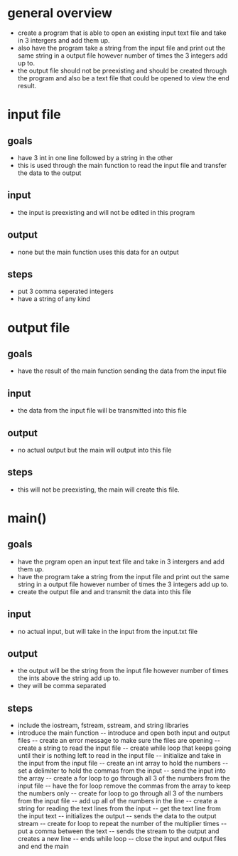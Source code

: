 # general overview
- create a program that is able to open an existing input text file and take in 3 intergers and add them up. 
- also have the program take a string from the input file and print out the same string in a output file however number of times the 3 integers add up to.
- the output file should not be preexisting and should be created through the program and also be a text file that could be opened to view the end result.

# input file
## goals
- have 3 int in one line followed by a string in the other
- this is used through the main function to read the input file and transfer the data to the output
## input
- the input is preexisting and will not be edited in this program
## output
- none but the main function uses this data for an output
## steps
- put 3 comma seperated integers
- have a string of any kind

# output file
## goals
- have the result of the main function sending the data from the input file
## input
- the data from the input file will be transmitted into this file
## output
- no actual output but the main will output into this file
## steps
- this will not be preexisting, the main will create this file.

# main()
## goals
- have the prgram open an input text file and take in 3 intergers and add them up. 
-  have the program take a string from the input file and print out the same string in a output file however number of times the 3 integers add up to.
- create the output file and and transmit the data into this file 
## input
- no actual input, but will take in the input from the input.txt file
## output
- the output will be the string from the input file however number of times the ints above the string add up to.
- they will be comma separated
## steps
- include the iostream, fstream, sstream, and string libraries
- introduce the main function
-- introduce and open both input and output files
-- create an error message to make sure the files are opening 
-- create a string to read the input file
-- create while loop that keeps going until their is nothing left to read in the input file
-- initialize and take in the input from the input file
-- create an int array to hold the numbers 
-- set a delimiter to hold the commas from the input
-- send the input into the array
-- create a for loop to go through all 3 of the numbers from the input file
-- have the for loop remove the commas from the array to keep the numbers only
-- create for loop to go through all 3 of the numbers from the input file
-- add up all of the numbers in the line
-- create a string for reading the text lines from the input
-- get the text line from the input text
-- initializes the output
-- sends the data to the output stream
-- create for loop to repeat the number of the multiplier times
-- put a comma between the text
-- sends the stream to the output and creates a new line
-- ends while loop
-- close the input and output files and end the main
